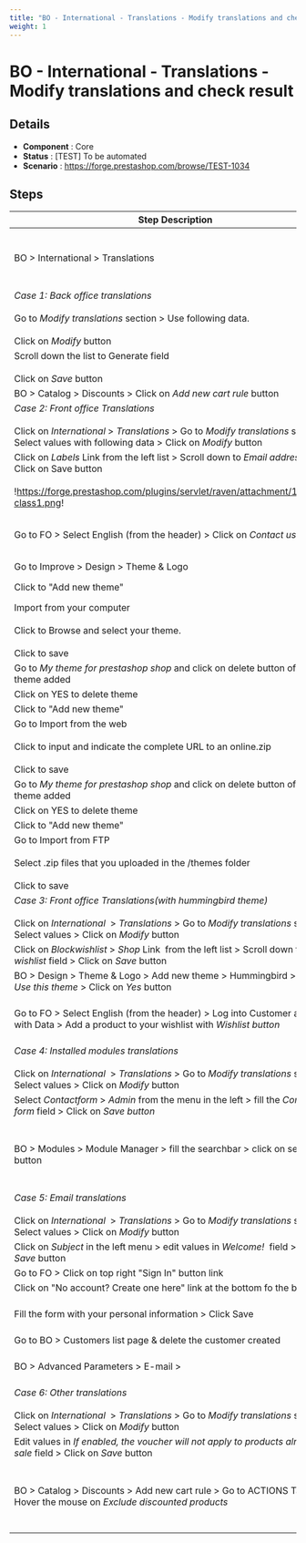 ```yaml
---
title: "BO - International - Translations - Modify translations and check result"
weight: 1
---
```


# BO - International - Translations - Modify translations and check result
## Details
* **Component** : Core
* **Status** : [TEST] To be automated
* **Scenario** : https://forge.prestashop.com/browse/TEST-1034

## Steps
| Step Description | Expected result |
| ----- | ----- |
| BO > International > Translations | The Translations page is well displayed.<br><br>Modify translations section is displayed with two input fields :<br> * Type of translation<br> * Select your language |
| _*Case 1: Back office translations*_<br><br>Go to *Modify translations* section > Use following data.<br><br>Click on *Modify* button | Translations page is well displayed |
| Scroll down the list to Generate field<br><br>Click on *Save* button | A message is displayed "Translations successfully updated" |
| BO > Catalog > Discounts > Click on *Add new cart rule* button | The button to generate a code is now named : *Generate Code* |
| _*Case 2: Front office Translations*_<br><br>Click on *International* > *Translations* > Go to *Modify translations* section > Select values with following data > Click on *Modify* button | Translations page is well displayed |
| Click on *Labels* Link from the left list > Scroll down to *Email address* field > Click on Save button<br><br>!https://forge.prestashop.com/plugins/servlet/raven/attachment/1376/FO-class1.png! | This message is displayed "Translations successfully updated" |
| Go to FO > Select English (from the header) > Click on *Contact us* link | The field name : "Valid Email address" is well displayed<br><br>!https://forge.prestashop.com/plugins/servlet/raven/attachment/1377/fo-class2.png! |
| Go to Improve > Design > Theme & Logo | Theme & Logo page is displayed correctly |
| Click to "Add new theme" | You should be able to choose to import from your computer, Import from the web, Import from FTP |
| Import from your computer<br><br>Click to Browse and select your theme.<br><br>Click to save | Theme should be added<br><br>and The & logo page is displayed |
| Go to _My theme for prestashop shop_ and click on delete button of new theme added | Delete popup is displayed |
| Click on YES to delete theme | Successful deletion message is displayed and the theme is deleted |
| Click to "Add new theme" | Theme import page is displayed |
| Go to Import from the web<br><br>Click to input and indicate the complete URL to an online.zip<br><br>Click to save | Theme should be added |
| Go to _My theme for prestashop shop_ and click on delete button of new theme added | Delete popup is displayed |
| Click on YES to delete theme | Successful deletion message is displayed and the theme is deleted |
| Click to "Add new theme" | Theme import page is displayed |
| Go to Import from FTP<br><br>Select .zip files that you uploaded in the /themes folder<br><br>Click to save | Theme should be added |
| _*Case 3: Front office Translations(with hummingbird theme)*_<br><br>Click on *International*  > *Translations* > Go to *Modify translations* section > Select values > Click on *Modify* button | Translations page is well displayed<br><br>On develop there's a regression : https://github.com/PrestaShop/PrestaShop/issues/33521 |
| Click on *Blockwishlist* > *Shop* Link  from the left list > Scroll down to *Add to wishlist* field > Click on *Save* button | This message is displayed "Translations successfully updated" |
| BO > Design > Theme & Logo > Add new theme > Hummingbird > Click on *Use this theme* > Click on *Yes* button | Message displayed : Successful update |
| Go to FO > Select English (from the header) > Log into Customer account with Data > Add a product to your wishlist with *Wishlist button* | A modal appears with title " Add to wishlist Now" is displayed<br><br>!https://forge.prestashop.com/plugins/servlet/raven/attachment/1380/fo-humm1.png! |
| _*Case 4: Installed modules translations*_<br><br>Click on *International*  > *Translations* > Go to *Modify translations* section > Select values > Click on *Modify* button | Translations page is well displayed |
| Select *Contactform* > *Admin* from the menu in the left > fill the *Contact form* field > Click on *Save button* | This message is displayed "Translations successfully updated" |
| BO > Modules > Module Manager > fill the searchbar > click on search button | The module is found and displayed with the new name (edited in previous step)<br><br> <br><br>!https://forge.prestashop.com/plugins/servlet/raven/attachment/1382/Module-manager-%E2%80%A2-trans2.png! |
| _*Case 5: Email translations*_<br><br>Click on *International*  > *Translations* > Go to *Modify translations* section > Select values > Click on *Modify* button | Translations page is well displayed |
| Click on *Subject* in the left menu > edit values in *Welcome!*  field > Click on *Save* button | This message is displayed : "Translations successfully updated" |
| Go to FO > Click on top right "Sign In" button link | "Log in to your account" page is displayed |
| Click on "No account? Create one here" link at the bottom fo the block | Create an account page is displayed |
| Fill the form with your personal information > Click Save | * You are now logged into your account<br> * Redirection automatically to the homepage<br> * An email "Welcome!" should be received |
| Go to BO > Customers list page & delete the customer created | The alert "Successful deletion." is well displayed |
| BO > Advanced Parameters > E-mail > | The E-mail page is well displayed<br><br>The mail Subject is : "*You're Welcome!*" (Added in step 16) |
| _*Case 6: Other translations*_<br><br>Click on *International*  > *Translations* > Go to *Modify translations* section > Select values > Click on *Modify* button | Translations page is well displayed |
| Edit values in *If enabled, the voucher will not apply to products already on sale* field > Click on *Save* button | This message is displayed : Translations successfully updated |
| BO > Catalog > Discounts > Add new cart rule > Go to ACTIONS Tab > Hover the mouse on *Exclude discounted products* | "The voucher is available only for new products" message is displayed<br><br> <br><br>!https://forge.prestashop.com/plugins/servlet/raven/attachment/1384/Cart-Rules-Add-new-%E2%80%A2-Prest8-1-0.png|width=477,height=303! |
